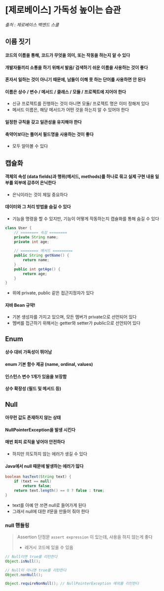 # [제로베이스] 가독성 높이는 습관

*출처 : 제로베이스 백엔드 스쿨*





## 이름 짓기



#### 코드의 이름을 통해, 코드가 무엇을 의미, 또는 작동을 하는지 알 수 있다



#### 개발자들끼리 소통을 하기 위해서 발음/ 검색하기 쉬운 이름을 사용하는 것이 좋다



#### 혼자서 일하는 것이 아니기 때문에, 남들이 이해 못 하는 단어를 사용하면 안 된다



#### 이름은 상수 / 변수 / 메서드 / 클래스 / 모듈 / 프로젝트에 지어야 한다

- 신규 프로젝트를 진행하는 것이 아니면 모듈/ 프로젝트 명은 이미 정해져 있다
- 메서드 이름은, 해당 메서드가 어떤 것을 하는지 알 수 있어야 한다



#### 일정한 규칙을 갖고 일관성을 유지해야 한다



#### 축약어보다는 풀어서 필드명을 사용하는 것이 좋다

- 모두 알아볼 수 있다







## 캡슐화



#### 객체의 속성 (data fields)과 행위(메서드, methods)를 하나로 묶고 실제 구현 내용 일부를 외부에 감추어 은닉한다

- 은닉이라는 것이 제일 중요하다



#### 데이터와 그 처리 방법을 숨길 수 있다

- 기능을 명령을 할 수 있지만, 기능이 어떻게 작동하는지 캡슐화를 통해 숨길 수 있다



```java
class User {
    // ======== 속성 ========
    private String name;
    private int age;
    
    // ======== 메서드 =========
    public String getName() {
        return name;
    }
    public int getAge() {
        return age;
    }
}
```

- 위에 private, public 같은 접근지정자가 있다



#### 자바 Bean 규약!

- 기본 생성자를 가지고 있으며, 모든 멤버가 private으로 선언되어 있다
- 멤버를 접근하기 위해서는 getter와 setter가 public으로 선언되어 있다







## Enum



#### 상수 대비 가독성이 뛰어남



#### enum 기본 함수 제공 (name, ordinal, values)



#### 인스턴스 변수 1개가 있음을 보장함



#### 상수 확장성 (필드 및 메서드 등)







## Null



#### 아무런 값도 존재하지 않는 상태



#### NullPointerException을 발생 시킨다



#### 매번 회피 로직을 넣어야 안전하다

- 하지만 의도하지 않는 에러가 생길 수 있다



#### Java에서 null 때문에 발생하는 에러가 많다

```java
boolean hasText(String text) {
    if (text == null)
        return false;
    return text.length() == 0 ? false : true;
}
```

- text를 아예 안 쓰면 null로 들어가게 된다
- 그래서 null에 대한 if문을 만들어 줘야 한다





### null 핸들링

> Assertion 단정문 `assert expression` 이 있는데, 사용을 하지 않는게 좋다
>
> - 레거시 코드에 있을 수 있음



```java
// Null이면 true를 리턴한다
Object.isNull();

// Null이 아니면 true를 리턴한다
Object.nonNull();

Object.requireNonNull(); // NullPointerException 예외를 리턴한다
```

